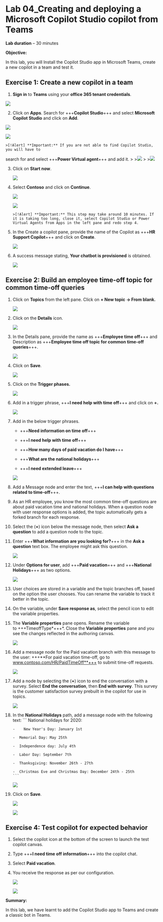 ﻿# **Lab 04_Creating and deploying a Microsoft Copilot Studio copilot from Teams**

**Lab duration** – 30 minutes

**Objective:**

In this lab, you will Install the Copilot Studio app in Microsoft Teams,
create a new copilot in a team and test it.

## **Exercise 1: Create a new copilot in a team**

1.  **Sign in** to **Teams** using your **office 365 tenant credentials**.

   ![](./media/image2.png)

2.  Click on **Apps**. Search for +++**Copilot Studio**+++ and select
    **Microsoft Copilot Studio** and click on **Add**.

   ![](./media/image3.png)

   ![](./media/image4.png)

    >[!Alert] **Important:** If you are not able to find Copilot Studio, you will have to
search for and select +++**Power Virtual agent**+++ and add it.
    >
    >![](./media/img31.png)
    >
    >![](./media/img32.png)

3.  Click on **Start now**.

    ![](./media/image5.png)
    
4.  Select **Contoso** and click on **Continue**.

    ![](./media/image6.png)

    ![](./media/image7.png)

        >[!Alert] **Important:** This step may take around 10 minutes. If it is taking too long, close it, select Copilot Studio or Power Virtual Agents from Apps in the left pane and redo step 4.

7.  In the Create a copilot pane, provide the name of the Copilot as
    +++**HR Support Copilot**+++ and click on **Create**.

    ![](./media/image8.png)

8.  A success message stating, **Your chatbot is provisioned** is
    obtained.

    ![](./media/image9.png)

## **Exercise 2: Build an employee time-off topic for common time-off queries**

1.  Click on **Topics** from the left pane. Click on **+ New topic -\>
    From blank.**

    ![](./media/image10.png)

2.  Click on the **Details** icon.

     ![](./media/image11.png)

3.  In the Details pane, provide the name as +++**Employee time off**+++
    and Description as +++**Employee time off topic for common time-off
    queries**+++.

     ![](./media/image12.png)

4.  Click on **Save**.

     ![](./media/image13.png)

5.  Click on the **Trigger phases.**

     ![](./media/image14.png)

6.  Add in a trigger phrase, +++**I need help with time off**+++ and
    click on **+.**

    ![](./media/image15.png")

7.  Add in the below trigger phrases.

    - +++**Need information on time off**+++
    
    - +++**I need help with time off**+++
    
    - +++**How many days of paid vacation do I have**+++
    
    - +++**What are the national holidays**+++
    
    - +++**I need extended leave**+++

    ![](./media/image16.png)

8.  Add a Message node and enter the text, +++**I can help with questions
    related to time-off**+++.

9.  As an HR employee, you know the most common time-off questions are
    about paid vacation time and national holidays. When a question node
    with user response options is added, the topic automatically gets a
    forked branch for each response.

10. Select the (**+**) icon below the message node, then select **Ask a
    question** to add a question node to the topic.

11. Enter +++**What information are you looking for?**+++ in the **Ask a
    question** text box. The employee might ask this question.

    ![](./media/image17.png)

12. Under **Options for user**, add +++**Paid
    vacation**+++ and +++**National Holidays**+++ as two options.

    ![](./media/image18.png)
       
13. User choices are stored in a variable and the topic branches off,
    based on the option the user chooses. You can rename the variable to
    track it better in the topic.

14. On the variable, under **Save response as**, select the pencil icon
    to edit the variable properties.

15. The **Variable properties** pane opens. Rename the variable
    to +++TimeoffType*+++*. Close the **Variable properties** pane and
    you see the changes reflected in the authoring canvas.

    ![](./media/image19.png)

16. Add a message node for the Paid vacation branch with this message to
    the user: +++**For paid vacation time-off, go to
    www.contoso.com/HR/PaidTimeOff**+++ to submit time-off requests.

    ![](./media/image20.png)

17. Add a node by selecting the (**+**) icon to end the conversation
    with a survey. Select **End the conversation**, then **End with
    survey**. This survey is the customer satisfaction survey prebuilt
    in the copilot for use in topics.

       ![](./media/image21.png)

18. In the **National Holidays** path, add a message node with the
    following text:
        ```
        National holidays for 2020:
        
        -    New Year's Day: January 1st
        
        -  Memorial Day: May 25th
        
        -  Independence day: July 4th
        
        -  Labor Day: September 7th
        
        -  Thanksgiving: November 26th - 27th
        
        -  Christmas Eve and Christmas Day: December 24th - 25th
        ```

       ![](./media/image22.png)

20. Click on **Save**.

       ![](./media/image23.png)

       ![](./media/image24.png)

## **Exercise 4: Test copilot for expected behavior**

1.  Select the copilot icon at the bottom of the screen to launch the
    test copilot canvas.

2.  Type +++**I need time off information**+++ into the copilot chat.

3.  Select **Paid vacation**.

4.  You receive the response as per our configuration.

       ![](./media/image25.png)
       
       ![](./media/image26.png)

**Summary:**

In this lab, we have learnt to add the Copilot Studio app to Teams and create a classic bot in Teams.
